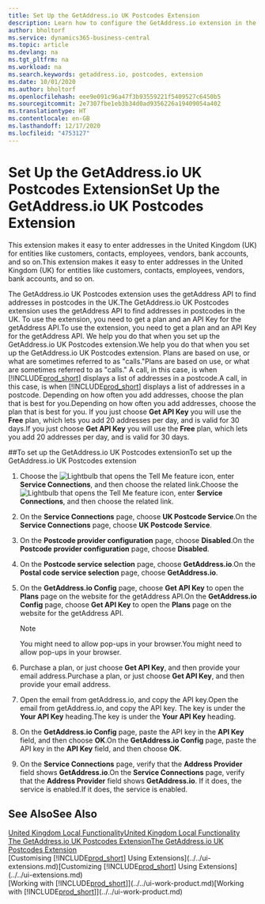 ```yaml
---
title: Set Up the GetAddress.io UK Postcodes Extension
description: Learn how to configure the GetAddress.io extension in the British version of Business Central.
author: bholtorf
ms.service: dynamics365-business-central
ms.topic: article
ms.devlang: na
ms.tgt_pltfrm: na
ms.workload: na
ms.search.keywords: getaddress.io, postcodes, extension
ms.date: 10/01/2020
ms.author: bholtorf
ms.openlocfilehash: eee9e091c96a47f3b93559221f5409527c6450b5
ms.sourcegitcommit: 2e7307fbe1eb3b34d0ad9356226a19409054a402
ms.translationtype: HT
ms.contentlocale: en-GB
ms.lasthandoff: 12/17/2020
ms.locfileid: "4753127"
---
```

# <a name="set-up-the-getaddressio-uk-postcodes-extension"></a><span data-ttu-id="5f8b5-103">Set Up the GetAddress.io UK Postcodes Extension</span><span class="sxs-lookup"><span data-stu-id="5f8b5-103">Set Up the GetAddress.io UK Postcodes Extension</span></span>

<span data-ttu-id="5f8b5-104">This extension makes it easy to enter addresses in the United Kingdom (UK) for entities like customers, contacts, employees, vendors, bank accounts, and so on.</span><span class="sxs-lookup"><span data-stu-id="5f8b5-104">This extension makes it easy to enter addresses in the United Kingdom (UK) for entities like customers, contacts, employees, vendors, bank accounts, and so on.</span></span>

<span data-ttu-id="5f8b5-105">The GetAddress.io UK Postcodes extension uses the getAddress API to find addresses in postcodes in the UK.</span><span class="sxs-lookup"><span data-stu-id="5f8b5-105">The GetAddress.io UK Postcodes extension uses the getAddress API to find addresses in postcodes in the UK.</span></span> <span data-ttu-id="5f8b5-106">To use the extension, you need to get a plan and an API Key for the getAddress API.</span><span class="sxs-lookup"><span data-stu-id="5f8b5-106">To use the extension, you need to get a plan and an API Key for the getAddress API.</span></span> <span data-ttu-id="5f8b5-107">We help you do that when you set up the GetAddress.io UK Postcodes extension.</span><span class="sxs-lookup"><span data-stu-id="5f8b5-107">We help you do that when you set up the GetAddress.io UK Postcodes extension.</span></span> <span data-ttu-id="5f8b5-108">Plans are based on use, or what are sometimes referred to as "calls."</span><span class="sxs-lookup"><span data-stu-id="5f8b5-108">Plans are based on use, or what are sometimes referred to as "calls."</span></span> <span data-ttu-id="5f8b5-109">A call, in this case, is when [!INCLUDE[prod_short](../../includes/prod_short.md)] displays a list of addresses in a postcode.</span><span class="sxs-lookup"><span data-stu-id="5f8b5-109">A call, in this case, is when [!INCLUDE[prod_short](../../includes/prod_short.md)] displays a list of addresses in a postcode.</span></span> <span data-ttu-id="5f8b5-110">Depending on how often you add addresses, choose the plan that is best for you.</span><span class="sxs-lookup"><span data-stu-id="5f8b5-110">Depending on how often you add addresses, choose the plan that is best for you.</span></span> <span data-ttu-id="5f8b5-111">If you just choose **Get API Key** you will use the **Free** plan, which lets you add 20 addresses per day, and is valid for 30 days.</span><span class="sxs-lookup"><span data-stu-id="5f8b5-111">If you just choose **Get API Key** you will use the **Free** plan, which lets you add 20 addresses per day, and is valid for 30 days.</span></span>

##<a name="to-set-up-the-getaddressio-uk-postcodes-extension"></a><span data-ttu-id="5f8b5-112">To set up the GetAddress.io UK Postcodes extension</span><span class="sxs-lookup"><span data-stu-id="5f8b5-112">To set up the GetAddress.io UK Postcodes extension</span></span>
1. <span data-ttu-id="5f8b5-113">Choose the ![Lightbulb that opens the Tell Me feature](../../media/ui-search/search_small.png "Tell me what you want to do") icon, enter **Service Connections**, and then choose the related link.</span><span class="sxs-lookup"><span data-stu-id="5f8b5-113">Choose the ![Lightbulb that opens the Tell Me feature](../../media/ui-search/search_small.png "Tell me what you want to do") icon, enter **Service Connections**, and then choose the related link.</span></span>  
2. <span data-ttu-id="5f8b5-114">On the **Service Connections** page, choose **UK Postcode Service**.</span><span class="sxs-lookup"><span data-stu-id="5f8b5-114">On the **Service Connections** page, choose **UK Postcode Service**.</span></span>
3. <span data-ttu-id="5f8b5-115">On the **Postcode provider configuration** page, choose **Disabled**.</span><span class="sxs-lookup"><span data-stu-id="5f8b5-115">On the **Postcode provider configuration** page, choose **Disabled**.</span></span>
4. <span data-ttu-id="5f8b5-116">On the **Postcode service selection** page, choose **GetAddress.io**.</span><span class="sxs-lookup"><span data-stu-id="5f8b5-116">On the **Postal code service selection** page, choose **GetAddress.io**.</span></span>
5. <span data-ttu-id="5f8b5-117">On the **GetAddress.io Config** page, choose **Get API Key** to open the **Plans** page on the website for the getAddress API.</span><span class="sxs-lookup"><span data-stu-id="5f8b5-117">On the **GetAddress.io Config** page, choose **Get API Key** to open the **Plans** page on the website for the getAddress API.</span></span>  

    > [!NOTE]  
    >   <span data-ttu-id="5f8b5-118">You might need to allow pop-ups in your browser.</span><span class="sxs-lookup"><span data-stu-id="5f8b5-118">You might need to allow pop-ups in your browser.</span></span>

6. <span data-ttu-id="5f8b5-119">Purchase a plan, or just choose **Get API Key**, and then provide your email address.</span><span class="sxs-lookup"><span data-stu-id="5f8b5-119">Purchase a plan, or just choose **Get API Key**, and then provide your email address.</span></span>
7. <span data-ttu-id="5f8b5-120">Open the email from getAddress.io, and copy the API key.</span><span class="sxs-lookup"><span data-stu-id="5f8b5-120">Open the email from getAddress.io, and copy the API key.</span></span> <span data-ttu-id="5f8b5-121">The key is under the **Your API Key** heading.</span><span class="sxs-lookup"><span data-stu-id="5f8b5-121">The key is under the **Your API Key** heading.</span></span>
8. <span data-ttu-id="5f8b5-122">On the **GetAddress.io Config** page, paste the API key in the **API Key** field, and then choose **OK**.</span><span class="sxs-lookup"><span data-stu-id="5f8b5-122">On the **GetAddress.io Config** page, paste the API key in the **API Key** field, and then choose **OK**.</span></span>
9. <span data-ttu-id="5f8b5-123">On the **Service Connections** page, verify that the **Address Provider** field shows **GetAddress.io**.</span><span class="sxs-lookup"><span data-stu-id="5f8b5-123">On the **Service Connections** page, verify that the **Address Provider** field shows **GetAddress.io**.</span></span> <span data-ttu-id="5f8b5-124">If it does, the service is enabled.</span><span class="sxs-lookup"><span data-stu-id="5f8b5-124">If it does, the service is enabled.</span></span>

## <a name="see-also"></a><span data-ttu-id="5f8b5-125">See Also</span><span class="sxs-lookup"><span data-stu-id="5f8b5-125">See Also</span></span>

[<span data-ttu-id="5f8b5-126">United Kingdom Local Functionality</span><span class="sxs-lookup"><span data-stu-id="5f8b5-126">United Kingdom Local Functionality</span></span>](united-kingdom-local-functionality.md)  
[<span data-ttu-id="5f8b5-127">The GetAddress.io UK Postcodes Extension</span><span class="sxs-lookup"><span data-stu-id="5f8b5-127">The GetAddress.io UK Postcodes Extension</span></span>](ui-extensions-getaddressio.md)  
<span data-ttu-id="5f8b5-128">[Customising [!INCLUDE[prod_short](../../includes/prod_short.md)] Using Extensions](../../ui-extensions.md)</span><span class="sxs-lookup"><span data-stu-id="5f8b5-128">[Customizing [!INCLUDE[prod_short](../../includes/prod_short.md)] Using Extensions](../../ui-extensions.md)</span></span>  
<span data-ttu-id="5f8b5-129">[Working with [!INCLUDE[prod_short](../../includes/prod_short.md)]](../../ui-work-product.md)</span><span class="sxs-lookup"><span data-stu-id="5f8b5-129">[Working with [!INCLUDE[prod_short](../../includes/prod_short.md)]](../../ui-work-product.md)</span></span>  
